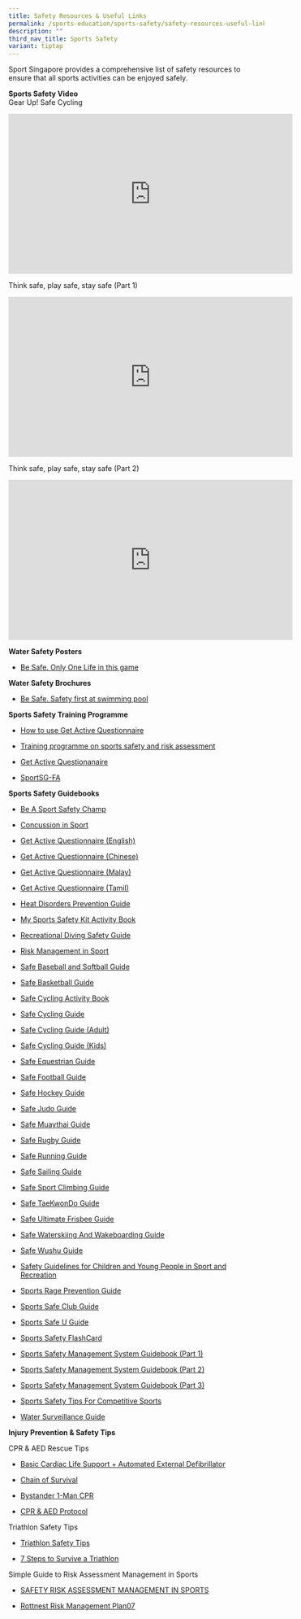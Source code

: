 ```yaml
---
title: Safety Resources & Useful Links
permalink: /sports-education/sports-safety/safety-resources-useful-links/
description: ""
third_nav_title: Sports Safety
variant: tiptap
---
```

<p>Sport Singapore provides a comprehensive list of safety resources to ensure
that all sports activities can be enjoyed safely.</p>
<p><strong>Sports Safety Video</strong>
<br>Gear Up! Safe Cycling</p>
<div class="iframe-wrapper">
<iframe height="315" width="560" allowfullscreen="true" frameborder="0" src="https://www.youtube.com/embed/TIZ3lIK2W-0"></iframe>
</div>
<p>Think safe, play safe, stay safe (Part 1)</p>
<div class="iframe-wrapper">
<iframe height="315" width="560" allowfullscreen="true" frameborder="0" src="https://www.youtube.com/embed/Rj2nLHw5oFw"></iframe>
</div>
<p>Think safe, play safe, stay safe (Part 2)</p>
<div class="iframe-wrapper">
<iframe height="315" width="560" allowfullscreen="true" frameborder="0" src="https://www.youtube.com/embed/AwJ6CQHS97c"></iframe>
</div>
<p><strong>Water Safety Posters</strong>
</p>
<ul data-tight="true" class="tight">
<li>
<p><a href="/files/Sport%20Education/Sport%20Safety/Resources%20&amp;%20Useful%20Links/9125A_Sport_A3x10type%20copy_21Feb19_FINAL.pdf" rel="noopener noreferrer nofollow" target="_blank">Be Safe. Only One Life in this game</a>
</p>
</li>
</ul>
<p><strong>Water Safety Brochures</strong>
</p>
<ul data-tight="true" class="tight">
<li>
<p><a href="/files/Sport%20Education/Sport%20Safety/Resources%20&amp;%20Useful%20Links/SportSG_Be_Safe_Swimming_Brochure_FA2_HR100918.pdf" rel="noopener noreferrer nofollow" target="_blank">Be Safe. Safety first at swimming pool</a>
</p>
</li>
</ul>
<p><strong>Sports Safety Training Programme</strong>
</p>
<ul data-tight="true" class="tight">
<li>
<p><a href="https://www.udemy.com/course/how-to-use-get-active-questionnaire-by-sportsg/" rel="noopener noreferrer nofollow" target="_blank">How to use Get Active Questionnaire</a>
</p>
</li>
<li>
<p><a href="https://www.udemy.com/course/sports-safety-risk-management/" rel="noopener noreferrer nofollow" target="_blank">Training programme on sports safety and risk assessment</a>
</p>
</li>
<li>
<p><a href="/files/Sport%20Education/Sport%20Safety/Resources%20&amp;%20Useful%20Links/11079H_594x841mm_Poster_27Apr20_5pm_FINAL.pdf" rel="noopener noreferrer nofollow" target="_blank">Get Active Questionanaire</a>
</p>
</li>
<li>
<p><a href="/files/Sport%20Education/Sport%20Safety/Resources%20&amp;%20Useful%20Links/SportSG-FA.pdf" rel="noopener noreferrer nofollow" target="_blank">SportSG-FA</a>
</p>
</li>
</ul>
<p><strong>Sports Safety Guidebooks</strong>
</p>
<ul data-tight="true" class="tight">
<li>
<p><a href="/files/Sport%20Education/Sport%20Safety/Resources%20&amp;%20Useful%20Links/BE_A_SPORTS_SAFETY_CHAMP.pdf" rel="noopener noreferrer nofollow" target="_blank">Be A Sport Safety Champ</a>
</p>
</li>
<li>
<p><a href="/files/Sport%20Education/Sport%20Safety/Resources%20&amp;%20Useful%20Links/SSC_Concussion_Guide_2019_0810B_FINAL.pdf" rel="noopener noreferrer nofollow" target="_blank">Concussion in Sport</a>
</p>
</li>
<li>
<p><a href="/files/Sport Education/Sport Safety/Resources &amp; Useful Links/ENG_10688_GAQ_Flyers_FINAL__17_Sept_.pdf" rel="noopener nofollow" target="_blank">Get Active Questionnaire (English)</a>
</p>
</li>
<li>
<p><a href="/files/Sport Education/Sport Safety/Resources &amp; Useful Links/CHN_10688A_Get_Active_Questionaire_FINAL__17_Sept_.pdf" rel="noopener nofollow" target="_blank">Get Active Questionnaire (Chinese)</a>
</p>
</li>
<li>
<p><a href="/files/Sport Education/Sport Safety/Resources &amp; Useful Links/MAL_10688D_Get_Active_Questionaire_FINAL__17_Sept_.pdf" rel="noopener nofollow" target="_blank">Get Active Questionnaire (Malay)</a>
</p>
</li>
<li>
<p><a href="/files/Sport Education/Sport Safety/Resources &amp; Useful Links/TML_10688C_Get_Active_Questionaire_FINAL__17_Sept_.pdf" rel="noopener nofollow" target="_blank">Get Active Questionnaire (Tamil)</a>
</p>
</li>
<li>
<p><a href="/files/Sport%20Education/Sport%20Safety/Resources%20&amp;%20Useful%20Links/Heat_Disorders_Prevention_UV_Protection_Guide.pdf" rel="noopener noreferrer nofollow" target="_blank">Heat Disorders Prevention Guide</a>
</p>
</li>
<li>
<p><a href="/files/Sport%20Education/Sport%20Safety/Resources%20&amp;%20Useful%20Links/My_Sports_Safety_Kit_Activity_Book.pdf" rel="noopener noreferrer nofollow" target="_blank">My Sports Safety Kit Activity Book</a>
</p>
</li>
<li>
<p><a href="/files/Sport%20Education/Sport%20Safety/Resources%20&amp;%20Useful%20Links/Recreational_Diving_Safety_Guide.pdf" rel="noopener noreferrer nofollow" target="_blank">Recreational Diving Safety Guide</a>
</p>
</li>
<li>
<p><a href="/files/Sport%20Education/Sport%20Safety/Resources%20&amp;%20Useful%20Links/Risk_Management_In_Sport.pdf" rel="noopener noreferrer nofollow" target="_blank">Risk Management in Sport</a>
</p>
</li>
<li>
<p><a href="/files/Sport%20Education/Sport%20Safety/Resources%20&amp;%20Useful%20Links/Safe_baseball_and_softball_Guide.pdf" rel="noopener noreferrer nofollow" target="_blank">Safe Baseball and Softball Guide</a>
</p>
</li>
<li>
<p><a href="/files/Sport%20Education/Sport%20Safety/Resources%20&amp;%20Useful%20Links/Basketball_Guide_Booklet_Final_24Sep21.pdf" rel="noopener noreferrer nofollow" target="_blank">Safe Basketball Guide</a>
</p>
</li>
<li>
<p><a href="/files/Sport%20Education/Sport%20Safety/Resources%20&amp;%20Useful%20Links/Safe_Cycling_Activity_Book.pdf" rel="noopener noreferrer nofollow" target="_blank">Safe Cycling Activity Book</a>
</p>
</li>
<li>
<p><a href="/files/Sport%20Education/Sport%20Safety/Resources%20&amp;%20Useful%20Links/Safe_cycling_Web_version_2017.pdf" rel="noopener noreferrer nofollow" target="_blank">Safe Cycling Guide</a>
</p>
</li>
<li>
<p><a href="/files/Sport%20Education/Sport%20Safety/Resources%20&amp;%20Useful%20Links/SCF_flyers_AdultsLevel1and2.pdf" rel="noopener noreferrer nofollow" target="_blank">Safe Cycling Guide (Adult)</a>
</p>
</li>
<li>
<p><a href="/files/Sport%20Education/Sport%20Safety/Resources%20&amp;%20Useful%20Links/SCF_flyers_2016_KidsLevel1and2_21March.pdf" rel="noopener noreferrer nofollow" target="_blank">Safe Cycling Guide (Kids)</a>
</p>
</li>
<li>
<p><a href="/files/Sport%20Education/Sport%20Safety/Resources%20&amp;%20Useful%20Links/Safe_Equestrian_Guide.pdf" rel="noopener noreferrer nofollow" target="_blank">Safe Equestrian Guide</a>
</p>
</li>
<li>
<p><a href="/files/Sport%20Education/Sport%20Safety/Resources%20&amp;%20Useful%20Links/Safe_Football_Guide.pdf" rel="noopener noreferrer nofollow" target="_blank">Safe Football Guide</a>
</p>
</li>
<li>
<p><a href="/files/Sport%20Education/Sport%20Safety/Resources%20&amp;%20Useful%20Links/SHF_Health_Safety_Guide_9th_Feb_2021.pdf" rel="noopener noreferrer nofollow" target="_blank">Safe Hockey Guide</a>
</p>
</li>
<li>
<p><a href="/files/Sport%20Education/Sport%20Safety/Resources%20&amp;%20Useful%20Links/Safe_Judo_Guide.pdf" rel="noopener noreferrer nofollow" target="_blank">Safe Judo Guide</a>
</p>
</li>
<li>
<p><a href="/files/Sport%20Education/Sport%20Safety/Resources%20&amp;%20Useful%20Links/10803G_SSC_MuayThai%20Guide_19Mar20_425pm_FINAL%20copy.pdf" rel="noopener noreferrer nofollow" target="_blank">Safe Muaythai Guide</a>
</p>
</li>
<li>
<p><a href="/files/Sport%20Education/Sport%20Safety/Resources%20&amp;%20Useful%20Links/Safe_Rugby_Guide.pdf" rel="noopener noreferrer nofollow" target="_blank">Safe Rugby Guide</a>
</p>
</li>
<li>
<p><a href="/files/Sport%20Education/Sport%20Safety/Resources%20&amp;%20Useful%20Links/Safe_Running_Guide.pdf" rel="noopener noreferrer nofollow" target="_blank">Safe Running Guide</a>
</p>
</li>
<li>
<p><a href="/files/Sport%20Education/Sport%20Safety/Resources%20&amp;%20Useful%20Links/Safe_Sailing_Guide.pdf" rel="noopener noreferrer nofollow" target="_blank">Safe Sailing Guide</a>
</p>
</li>
<li>
<p><a href="https://go.gov.sg/sport-climbing-guide" rel="noopener noreferrer nofollow" target="_blank">Safe Sport Climbing Guide</a>
</p>
</li>
<li>
<p><a href="/files/Sport%20Education/Sport%20Safety/Resources%20&amp;%20Useful%20Links/Taekwondo_Guide.pdf" rel="noopener noreferrer nofollow" target="_blank">Safe TaeKwonDo Guide</a>
</p>
</li>
<li>
<p><a href="/files/Sport%20Education/Sport%20Safety/Resources%20&amp;%20Useful%20Links/Safe_Ultimate_Frisbee_Guide.pdf" rel="noopener noreferrer nofollow" target="_blank">Safe Ultimate Frisbee Guide</a>
</p>
</li>
<li>
<p><a href="/files/Sport%20Education/Sport%20Safety/Resources%20&amp;%20Useful%20Links/Safe_Waterskiing_And_Wakeboarding_Guide.pdf" rel="noopener noreferrer nofollow" target="_blank">Safe Waterskiing And Wakeboarding Guide</a>
</p>
</li>
<li>
<p><a href="/files/Sport%20Education/Sport%20Safety/Resources%20&amp;%20Useful%20Links/Safe_Wushu_Guide.pdf" rel="noopener noreferrer nofollow" target="_blank">Safe Wushu Guide</a>
</p>
</li>
<li>
<p><a href="/files/Sport%20Education/Sport%20Safety/Resources%20&amp;%20Useful%20Links/Safety_Guidelines_For_Children_Young_People.pdf" rel="noopener noreferrer nofollow" target="_blank">Safety Guidelines for Children and Young People in Sport and Recreation</a>
</p>
</li>
<li>
<p><a href="/files/Sport%20Education/Sport%20Safety/Resources%20&amp;%20Useful%20Links/Sports_Rage_Prevention_Guide.pdf" rel="noopener noreferrer nofollow" target="_blank">Sports Rage Prevention Guide</a>
</p>
</li>
<li>
<p><a href="/files/Sport%20Education/Sport%20Safety/Resources%20&amp;%20Useful%20Links/Sports_Safe_Club_Guide.pdf" rel="noopener noreferrer nofollow" target="_blank">Sports Safe Club Guide</a>
</p>
</li>
<li>
<p><a href="/files/Sport%20Education/Sport%20Safety/Resources%20&amp;%20Useful%20Links/Sports_Safe_U_Guide.pdf" rel="noopener noreferrer nofollow" target="_blank">Sports Safe U Guide</a>
</p>
</li>
<li>
<p><a href="/files/Sport%20Education/Sport%20Safety/Resources%20&amp;%20Useful%20Links/FlashCard_A5BookFA(LR)_FINAL_copy.pdf" rel="noopener noreferrer nofollow" target="_blank">Sports Safety FlashCard</a>
</p>
</li>
<li>
<p><a href="/files/Sport%20Education/Sport%20Safety/Resources%20&amp;%20Useful%20Links/Sports_Safety_Management_P1.pdf" rel="noopener noreferrer nofollow" target="_blank">Sports Safety Management System Guidebook (Part 1)</a>
</p>
</li>
<li>
<p><a href="/files/Sport%20Education/Sport%20Safety/Resources%20&amp;%20Useful%20Links/Sports_Safety_Management_P2.pdf" rel="noopener noreferrer nofollow" target="_blank">Sports Safety Management System Guidebook (Part 2)</a>
</p>
</li>
<li>
<p><a href="/files/Sport%20Education/Sport%20Safety/Resources%20&amp;%20Useful%20Links/Sports_Safety_Management_P3.pdf" rel="noopener noreferrer nofollow" target="_blank">Sports Safety Management System Guidebook (Part 3)</a>
</p>
</li>
<li>
<p><a href="/files/Sport%20Education/Sport%20Safety/Resources%20&amp;%20Useful%20Links/Sports_Safety_Tips_For_Competitive_Sports.pdf" rel="noopener noreferrer nofollow" target="_blank">Sports Safety Tips For Competitive Sports</a>
</p>
</li>
<li>
<p><a href="/files/Sport%20Education/Sport%20Safety/Resources%20&amp;%20Useful%20Links/Water_Surveillance_Guide.pdf" rel="noopener noreferrer nofollow" target="_blank">Water Surveillance Guide</a>
</p>
</li>
</ul>
<p><strong>Injury Prevention &amp; Safety Tips</strong>
</p>
<p>CPR &amp; AED Rescue Tips</p>
<ul data-tight="true" class="tight">
<li>
<p><a href="/files/Sport%20Education/Sport%20Safety/Resources%20&amp;%20Useful%20Links/SRFAC-BCLSAED-and-CPRMTMAED-Manual-2018.pdf" rel="noopener noreferrer nofollow" target="_blank">Basic Cardiac Life Support + Automated External Defibrillator</a>
</p>
</li>
<li>
<p><a href="/files/Sport%20Education/Sport%20Safety/Resources%20&amp;%20Useful%20Links/Chain_of_Survival.pdf" rel="noopener noreferrer nofollow" target="_blank">Chain of Survival</a>
</p>
</li>
<li>
<p><a href="/files/Sport%20Education/Sport%20Safety/Resources%20&amp;%20Useful%20Links/1-Man_CPR_Steps.pdf" rel="noopener noreferrer nofollow" target="_blank">Bystander 1-Man CPR</a>
</p>
</li>
<li>
<p><a href="/files/Sport%20Education/Sport%20Safety/Resources%20&amp;%20Useful%20Links/CPR_and_AED_Protocol.pdf" rel="noopener noreferrer nofollow" target="_blank">CPR &amp; AED Protocol</a>
</p>
</li>
</ul>
<p>Triathlon Safety Tips</p>
<ul data-tight="true" class="tight">
<li>
<p><a href="/files/Sport%20Education/Sport%20Safety/Resources%20&amp;%20Useful%20Links/Triathlon_Safety_Tips.pdf" rel="noopener noreferrer nofollow" target="_blank">Triathlon Safety Tips</a>
</p>
</li>
<li>
<p><a href="/files/Sport%20Education/Sport%20Safety/Resources%20&amp;%20Useful%20Links/7_Steps_to_Survive_a_Triathlon.pdf" rel="noopener noreferrer nofollow" target="_blank">7 Steps to Survive a Triathlon</a>
</p>
</li>
</ul>
<p>Simple Guide to Risk Assessment Management in Sports</p>
<ul data-tight="true" class="tight">
<li>
<p><a href="/files/Sport%20Education/Sport%20Safety/Resources%20&amp;%20Useful%20Links/SAFETY_RISK_ASSESSMENT_MANAGEMENT_IN_SPORTS.pdf" rel="noopener noreferrer nofollow" target="_blank">SAFETY RISK ASSESSMENT MANAGEMENT IN SPORTS</a>
</p>
</li>
<li>
<p><a href="/files/Sport%20Education/Sport%20Safety/Resources%20&amp;%20Useful%20Links/Rottnest_Risk_Management_Plan07.pdf" rel="noopener noreferrer nofollow" target="_blank">Rottnest Risk Management Plan07</a>
</p>
</li>
</ul>
<p></p>